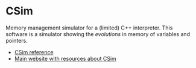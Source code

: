 CSim
====

Memory management simulator for a (limited) C++ interpreter. This software is a simulator showing
the *evolutions* in memory of variables and pointers.

<ul>
<li><a target="_blank" href="http://github.com/baltasarq/CSim/wiki/">CSim reference</a></li>
<li><a target="_blank" href="http://jbgarcia.webs.uvigo.es/prys/csim/">Main website with resources about CSim</a></li>
</ul>
